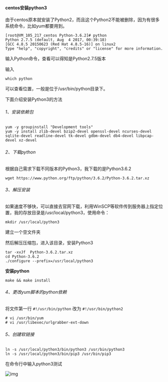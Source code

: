 #### centos安装python3

由于centos原本就安装了Python2，而且这个Python2不能被删除，因为有很多系统命令，比如yum都要用到。

```
[root@VM_105_217_centos Python-3.6.2]# python
Python 2.7.5 (default, Aug  4 2017, 00:39:18)
[GCC 4.8.5 20150623 (Red Hat 4.8.5-16)] on linux2
Type "help", "copyright", "credits" or "license" for more information.
```

输入Python命令，查看可以得知是Python2.7.5版本

输入

```
which python
```

可以查看位置，一般是位于/usr/bin/python目录下。

下面介绍安装Python3的方法

###### 1、安装依赖包

```
yum -y groupinstall "Development tools"
yum -y install zlib-devel bzip2-devel openssl-devel ncurses-devel sqlite-devel readline-devel tk-devel gdbm-devel db4-devel libpcap-devel xz-devel
```

###### 2、下载python

根据自己需求下载不同版本的Python3，我下载的是Python3.6.2

```
wget https://www.python.org/ftp/python/3.6.2/Python-3.6.2.tar.xz
```

###### 3、解压安装

如果速度不够快，可以直接去官网下载，利用WinSCP等软件传到服务器上指定位置，我的存放目录是/usr/local/python3，使用命令：

```
mkdir /usr/local/python3 
```

建立一个空文件夹

然后解压压缩包，进入该目录，安装Python3

```
tar -xvJf  Python-3.6.2.tar.xz
cd Python-3.6.2
./configure --prefix=/usr/local/python3
```

**安装python**

```
make && make install
```

###### 4、更改yum脚本的python依赖

将文件第一行 `#!/usr/bin/python` 改为 `#!/usr/bin/python2`

```
# vi /usr/bin/yum
# vi /usr/libexec/urlgrabber-ext-down
```

###### 5、创建软链接

```
ln -s /usr/local/python3/bin/python3 /usr/bin/python3
ln -s /usr/local/python3/bin/pip3 /usr/bin/pip3
```

在命令行中输入python3测试

![img](https://images2017.cnblogs.com/blog/1043829/201709/1043829-20170924220710103-1511072281.png)